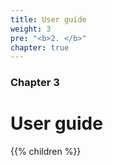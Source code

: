 ```yaml
---
title: User guide
weight: 3
pre: "<b>2. </b>"
chapter: true
---
```


### Chapter 3

# User guide
{{% children  %}}